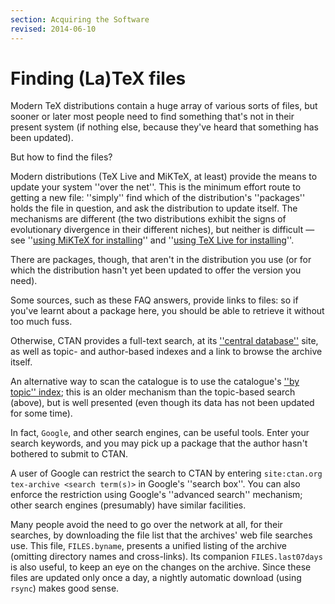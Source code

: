 ```yaml
---
section: Acquiring the Software
revised: 2014-06-10
---
```

# Finding (La)TeX files

Modern TeX distributions contain a huge array of various sorts of
files, but sooner or later most people need to find something that's
not in their present system (if nothing else, because they've heard
that something has been updated).

But how to find the files?

Modern distributions (TeX&nbsp;Live and MiKTeX, at least) provide the
means to update your system ''over the net''.  This is the minimum
effort route to getting a new file: ''simply'' find which of the
distribution's ''packages'' holds the file in question, and ask the
distribution to update itself.  The mechanisms are different (the two
distributions exhibit the signs of evolutionary divergence in their
different niches), but neither is difficult&nbsp;&mdash; see 
''[using MiKTeX for installing](./FAQ-inst-miktex*.html)'' and 
''[using TeX&nbsp;Live for installing](FAQ-inst-texlive.md)''.

There are packages, though, that aren't in the distribution you use
(or for which the distribution hasn't yet been updated to offer the
version you need).

Some sources, such as these FAQ answers, provide links to
files: so if you've learnt about a package here, you should be able to
retrieve it without too much fuss.

Otherwise, CTAN provides a full-text search, at its
[''central database''](https://ctan.org/) site, as well as
topic- and author-based indexes and a link to browse the archive
itself.

An alternative way to scan the catalogue is to use the catalogue's
[''by topic'' index](http://mirrors.ctan.org/help/Catalogue/bytopic.html);
this is an older mechanism than the topic-based search (above), but is
well presented (even though its data has not been updated for some time).  

In fact, `Google`, and other search engines, can be useful
tools.  Enter your search keywords, and you may pick up a package that
the author hasn't bothered to submit to CTAN.

A user of Google can restrict the search to
CTAN by entering
  `site:ctan.org tex-archive <search term(s)>`
in Google's ''search box''.  You can also enforce the
restriction using Google's ''advanced search'' mechanism;
other search engines (presumably) have similar facilities.

Many people avoid the need to go over the network at all, for their
searches, by downloading the file list that the archives' web
file searches use.  This file, `FILES.byname`,
presents a unified listing of the archive (omitting directory names and
cross-links).  Its companion `FILES.last07days` is also useful, to
keep an eye on the changes on the archive.  Since these files are
updated only once a day, a nightly automatic download (using
`rsync`) makes good sense.

